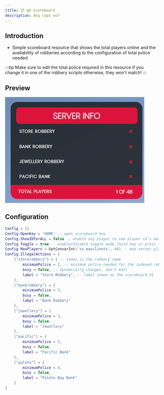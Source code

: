 ```yaml
---
title: 📋 qb-scoreboard
description: Any cops on?
---
```


## Introduction

* Simple scoreboard resource that shows the total players online and the availability of robberies according to the configuration of total police needed

:::tip
Make sure to edit the total police required in this resource if you change it in one of the robbery scripts otherwise, they won't match!
:::

## Preview

![](../../../assets/serverinfo.png)

## Configuration

```lua
Config = {}
Config.OpenKey = 'HOME' -- open scoreboard key
Config.ShowIDforALL = false -- enable any player to see player id's above head
Config.Toggle = true -- enable/disable toggle mode (hold key or press to show)
Config.MaxPlayers = GetConvarInt('sv_maxclients', 48) -- max server players
Config.IllegalActions = {
    ["storerobbery"] = { -- index is the robbery name
        minimumPolice = 2, -- minimum police needed for the indexed robbery
        busy = false, -- dynamically changes, don't edit
        label = "Store Robbery", -- label shown on the scoreboard UI
    },
    ["bankrobbery"] = {
        minimumPolice = 3,
        busy = false,
        label = "Bank Robbery"
    },
    ["jewellery"] = {
        minimumPolice = 3,
        busy = false,
        label = "Jewellery"
    },
    ["pacific"] = {
        minimumPolice = 5,
        busy = false,
        label = "Pacific Bank"
    },
    ["paleto"] = {
        minimumPolice = 4,
        busy = false,
        label = "Paleto Bay Bank"
    }
}
```
